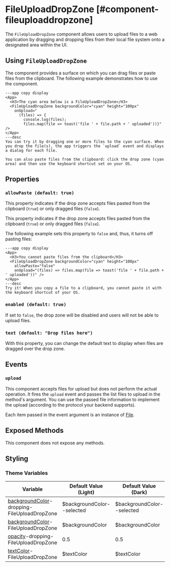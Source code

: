 # FileUploadDropZone [#component-fileuploaddropzone]

The `FileUploadDropZone` component allows users to upload files to a web application by dragging and dropping files from their local file system onto a designated area within the UI.

## Using `FileUploadDropZone`

The component provides a surface on which you can drag files or paste files from the clipboard. The following example demonstrates how to use the component.

```xmlui-pg copy display name="Example: using FileUploadDropZone" height="200px"
---app copy display
<App>
  <H3>The cyan area below is a FileUploadDropZone</H3>
  <FileUploadDropZone backgroundColor="cyan" height="100px"
    onUpload="
      (files) => {
        console.log(files); 
        files.map(file => toast('file ' + file.path + ' uploaded'))}" />
</App>
---desc
You can try it by dragging one or more files to the cyan surface. When you drop the file(s), the app triggers the `upload` event and displays a dialog for each file.

You can also paste files from the clipboard: click the drop zone (cyan area) and then use the keyboard shortcut set on your OS.
```

## Properties

### `allowPaste (default: true)`

This property indicates if the drop zone accepts files pasted from the clipboard (`true`) or only dragged files (`false`).

This property indicates if the drop zone accepts files pasted from the clipboard (`true`) or only dragged files (`false`).

The following example sets this property to `false` and, thus, it turns off pasting files:

```xmlui-pg copy display name="Example: allowPaste" height="200px"
---app copy display
<App>
  <H3>You cannot paste files from the clipboard</H3>
  <FileUploadDropZone backgroundColor="cyan" height="100px"
    allowPaste="false"
    onUpload="(files) => files.map(file => toast('file ' + file.path + ' uploaded'))" />
</App>
---desc
Try it! When you copy a file to a clipboard, you cannot paste it with the keyboard shortcut of your OS.
```

### `enabled (default: true)`

If set to `false`, the drop zone will be disabled and users will not be able to upload files.

### `text (default: "Drop files here")`

With this property, you can change the default text to display when files are dragged over the drop zone.

## Events

### `upload`

This component accepts files for upload but does not perform the actual operation. It fires the `upload` event and passes the list files to upload in the method's argument. You can use the passed file information to implement the upload (according to the protocol your backend supports).

Each item passed in the event argument is an instance of [File](https://developer.mozilla.org/en-US/docs/Web/API/File).

## Exposed Methods

This component does not expose any methods.

## Styling

### Theme Variables

| Variable | Default Value (Light) | Default Value (Dark) |
| --- | --- | --- |
| [backgroundColor](../styles-and-themes/common-units/#color)-dropping-FileUploadDropZone | $backgroundColor--selected | $backgroundColor--selected |
| [backgroundColor](../styles-and-themes/common-units/#color)-FileUploadDropZone | $backgroundColor | $backgroundColor |
| [opacity](../styles-and-themes/common-units/#opacity)-dropping-FileUploadDropZone | 0.5 | 0.5 |
| [textColor](../styles-and-themes/common-units/#color)-FileUploadDropZone | $textColor | $textColor |
